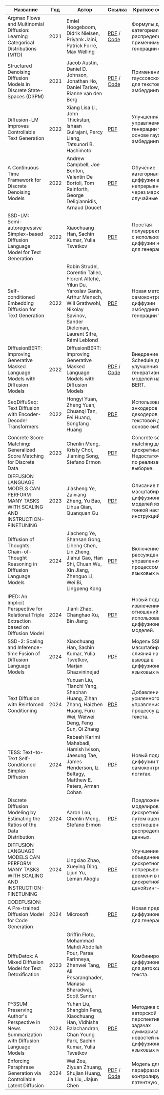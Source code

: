 | Название                                                                                                  | Год   | Автор       | Ссылка                                                                                       | Краткое содержание                                                                                                                                                       |
|-----------------------------------------------------------------------------------------------------------|-------|-------------|----------------------------------------------------------------------------------------------|--------------------------------------------------------------------------------------------------------------------------------------------------------------------------|
| Argmax Flows and Multinomial Diffusion: Learning Categorical Distributions (MTD)                          | 2021  | Emiel Hoogeboom, Didrik Nielsen, Priyank Jaini, Patrick Forré, Max Welling   | [PDF](https://arxiv.org/pdf/2102.05379.pdf) / [Code](https://github.com/ehoogeboom/multinomial_diffusion/blob/main/text_diffusion/) | Формулы для работы с категориальным распределением, применимы к задачам генерации слов и букв.                                                                           |
| Structured Denoising Diffusion Models in Discrete State-Spaces (D3PM)                                     | 2021  | Jacob Austin, Daniel D. Johnson, Jonathan Ho, Daniel Tarlow, Rianne van den Berg      | [PDF](https://arxiv.org/pdf/2107.03006.pdf) / [Code](https://github.com/google-research/google-research/tree/master/d3pm/text)    | Применение гауссовского шума для текстовых эмбеддингов.                                                                                                                  |
| Diffusion-LM Improves Controllable Text Generation                                                        | 2022  | Xiang Lisa Li, John Thickstun, Ishaan Gulrajani, Percy Liang, Tatsunori B. Hashimoto    | [PDF](https://arxiv.org/pdf/2205.14217.pdf)                                                  | Улучшения в управляемой генерации текста на основе гауссовских эмбеддингов.                                                                                             |
| A Continuous Time Framework for Discrete Denoising Models                                                 | 2022  | Andrew Campbell, Joe Benton, Valentin De Bortoli, Tom Rainforth, George Deligiannidis, Arnaud Doucet   | [PDF](https://arxiv.org/pdf/2205.14987.pdf)                                                  | Обучение категориальной диффузии в непрерывном времени через марковские случайные процессы.                                                                              |
| SSD-LM: Semi-autoregressive Simplex-based Diffusion Language Model for Text Generation                    | 2022  | Xiaochuang Han, Sachin Kumar, Yulia Tsvetkov         | [PDF](https://arxiv.org/pdf/2210.17432)                                                      | Простая полуарректорегрессия с использованием диффузии на логитах для генерации текста.                                                                                 |
| Self-conditioned Embedding Diffusion for Text Generation                                                  | 2022  | Robin Strudel, Corentin Tallec, Florent Altché, Yilun Du, Yaroslav Ganin, Arthur Mensch, Will Grathwohl, Nikolay Savinov, Sander Dieleman, Laurent Sifre, Rémi Leblond     | [PDF](https://arxiv.org/pdf/2211.04236.pdf)                                                  | Новая методика самоконтролируемой диффузии эмбеддингов для генерации текста.                                                                                             |
| DiffusionBERT: Improving Generative Masked Language Models with Diffusion Models                          | 2022  | DiffusionBERT: Improving Generative Masked Language Models with Diffusion Models     | [PDF](https://arxiv.org/pdf/2211.15029.pdf) / [Code](https://github.com/Hzfinfdu/Diffusion-BERT) | Внедрение Spindle Schedule для улучшения генеративных моделей на основе BERT.                                                                                             |
| SeqDiffuSeq: Text Diffusion with Encoder-Decoder Transformers                                            | 2022  | Hongyi Yuan, Zheng Yuan, Chuanqi Tan, Fei Huang, Songfang Huang | [PDF](https://arxiv.org/pdf/2212.10325.pdf)                                                  | Использование энкодеров и декодеров для текстовой диффузии на основе эмбеддингов.                                                                                        |
| Concrete Score Matching: Generalized Score Matching for Discrete Data                                     | 2023  | Chenlin Meng, Kristy Choi, Jiaming Song, Stefano Ermon     | [PDF](https://arxiv.org/pdf/2211.00802)                                                      | Concrete score matching для дискретных данных. Недостаточно деталей по реализации и выборке.                                                                            |
| DIFFUSION LANGUAGE MODELS CAN PERFORM MANY TASKS WITH SCALING AND INSTRUCTION-FINETUNING                  | 2023  | Jiasheng Ye, Zaixiang Zheng, Yu Bao, Lihua Qian, Quanquan Gu | [PDF](https://arxiv.org/pdf/2308.12219)                                                      | Описание применения масштабируемых диффузионных моделей языка с тонкой настройкой инструкций.                                                                            |
| Diffusion of Thoughts: Chain-of-Thought Reasoning in Diffusion Language Models                            | 2024  | Jiacheng Ye, Shansan Gong, Liheng Chen, Lin Zheng, Jiahui Gao, Han Shi, Chuan Wu, Xin Jiang, Zhenguo Li, Wei Bi, Lingpeng Kong     | [PDF](https://arxiv.org/pdf/2402.07754.pdf)                                                  | Включение цепочки рассуждений для управления процессом диффузии в языковых моделях.                                                                                     |
| IPED: An Implicit Perspective for Relational Triple Extraction based on Diffusion Model                   | 2024  | Jianli Zhao, Changhao Xu, Bin Jiang       | [PDF](https://arxiv.org/abs/2403.00808)                                                      | Новый подход к извлечению триплетов отношений с использованием диффузионных моделей.                                                                                     |
| SSD-2: Scaling and Inference-time Fusion of Diffusion Language Models                                     | 2024  | Xiaochuang Han, Sachin Kumar, Yulia Tsvetkov, Marjan Ghazvininejad     | [PDF](https://arxiv.org/pdf/2305.14771)                                                      | Модель SSD-2 для масштабирования и слияния на этапе вывода в диффузионных языковых моделях.                                                                             |
| Text Diffusion with Reinforced Conditioning                                                               | 2024  | Yuxuan Liu, Tianchi Yang, Shaohan Huang, Zihan Zhang, Haizhen Huang, Furu Wei, Weiwei Deng, Feng Sun, Qi Zhang     | [PDF](https://arxiv.org/pdf/2402.14843.pdf)                                                  | Добавление усиленного управления к процессу диффузии текста.                                                                                                            |
| TESS: Text-to-Text Self-Conditioned Simplex Diffusion                                                     | 2024  | Rabeeh Karimi Mahabadi, Hamish Ivison, Jaesung Tae, James Henderson, Iz Beltagy, Matthew E. Peters, Arman Cohan     | [PDF](https://arxiv.org/pdf/2305.08379.pdf)                                                  | Новый подход для диффузии текстов с самоконтролем на логитах.                                                                                                           |
| Discrete Diffusion Modeling by Estimating the Ratios of the Data Distribution                             | 2024  | Aaron Lou, Chenlin Meng, Stefano Ermon     | [PDF](https://arxiv.org/pdf/2310.16834.pdf)                                                  | Предложение для моделирования дискретной диффузии путем оценки соотношений распределения данных.                                                                         |
| DIFFUSION LANGUAGE MODELS CAN PERFORM MANY TASKS WITH SCALING AND INSTRUCTION-FINETUNING                  | 2024  | Lingxiao Zhao, Xueying Ding, Lijun Yu, Leman Akoglu     | [PDF](https://arxiv.org/pdf/2402.03701)                                                      | Улучшение и объединение дискретного и непрерывного времени в моделях дискретной денойзинг-диффузии.                                                                      |
| CODEFUSION: A Pre-trained Diffusion Model for Code Generation                                             | 2024  | Microsoft   | [PDF](https://www.microsoft.com/en-us/research/uploads/prod/2023/11/CodeFusion-Revised-CameraReady.pdf) | Новая предобученная диффузионная модель для генерации кода.                                                                                                              |
| DiffuDetox: A Mixed Diffusion Model for Text Detoxification                                               | 2023  | Griffin Floto, Mohammad Mahdi Abdollah Pour, Parsa Farinneya, Zhenwei Tang, Ali Pesaranghader, Manasa Bharadwaj, Scott Sanner     | [PDF](https://arxiv.org/pdf/2306.08505)                                                      | Комбинированная диффузионная модель для детоксикации текста.                                                                                                            |
| P^3SUM: Preserving Author's Perspective in News Summarization with Diffusion Language Models              | 2024  | Yuhan Liu, Shangbin Feng, Xiaochuang Han, Vidhisha Balachandran, Chan Young Park, Sachin Kumar, Yulia Tsvetkov       | [PDF](https://arxiv.org/abs/2311.09741)                                                      | Методика сохранения авторской перспективы в задачах суммаризации новостей на основе диффузионных языковых моделей.                                                      |
| Enforcing Paraphrase Generation via Controllable Latent Diffusion                                         | 2024  | Wei Zou, Ziyuan Zhuang, Shujian Huang, Jia Liu, Jiajun Chen     | [PDF](https://arxiv.org/pdf/2404.08938) / [Code](https://github.com/NIL-zhuang/ld4pg)         | Модель для генерации парафразов через контролируемую латентную диффузию.                                                                                               |